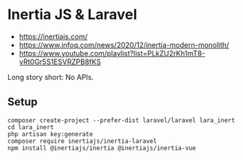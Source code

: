# Inertia JS & Laravel

- https://inertiajs.com/
- https://www.infoq.com/news/2020/12/inertia-modern-monolith/
- https://www.youtube.com/playlist?list=PLkZU2rKh1mT8-yRt0Gr5S1ESVRZPB8fKS

Long story short: No APIs.

## Setup

```
composer create-project --prefer-dist laravel/laravel lara_inert
cd lara_inert
php artisan key:generate
composer require inertiajs/inertia-laravel
npm install @inertiajs/inertia @inertiajs/inertia-vue
```